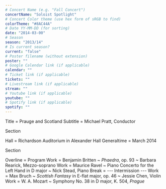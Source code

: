 ```yaml
---
# Concert Name (e.g. "Fall Concert")
concertName: "Soloist Spotlight"
# Concert Color theme (use hex form of sRGB to find)
colorTheme: "#8AC44A"
# Date YY-MM-DD (for sorting)
date: "2014-03-00"
# Season
season: "2013/14"
# Is current season?
current: "false"
# Poster filename (without extension)
poster: ""
# Google Calendar link (if applicable)
calendar: ""
# Ticket link (if applicable)
tickets: ""
# Livestream link (if applicable)
stream: ""
# Youtube link (if applicable)
youtube: ""
# Spotify link (if applicable)
spotify: ""
---
```

Title = Prauge and Scotland
Subtitle = Michael Pratt, Conductor

Section

Hall = Richardson Auditorium in Alexander Hall
Generaltime = March 2014

Section

Overline = Program
Work = Benjamin Britten ~ *Phaedra*, op. 93 ~ Barbara Rearick, Mezzo-soprano
Work = Maurice Ravel ~ Piano Concerto for the Left Hand in D major ~ Nick Stead, Piano
Break = --- Intermission ---
Work = Max Bruch ~ *Scottish Fantasy* in E-flat major, op. 46 ~ Jessie Chen, Violin
Work = W. A. Mozart ~ Symphony No. 38 in D major, K. 504, *Prague*

